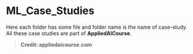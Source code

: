 # ML_Case_Studies
Here each folder has some file and folder name is the name of case-study. All these case studies are part of <b>AppliedAICourse</b>. 
><b>Credit: appliedaicourse.com</b>
